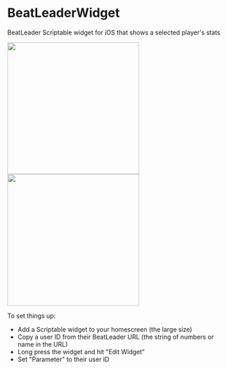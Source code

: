# BeatLeaderWidget
BeatLeader Scriptable widget for iOS that shows a selected player's stats

<img src="https://github.com/user-attachments/assets/ca8cae2b-9bcf-4dec-a3dd-912f3717a04c" height="300">
<img src="https://github.com/user-attachments/assets/b76f8936-6f82-4a2d-8226-bc05710bc088" height="300">


To set things up: 
- Add a Scriptable widget to your homescreen (the large size)
- Copy a user ID from their BeatLeader URL (the string of numbers or name in the URL)
- Long press the widget and hit "Edit Widget"
- Set "Parameter" to their user ID
